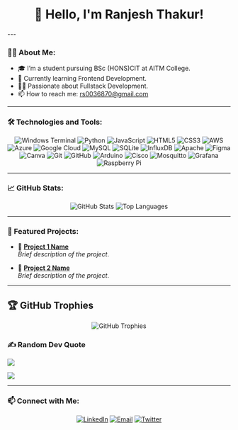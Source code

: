 <h1 align="center">👋 Hello, I'm Ranjesh Thakur!</h1>
---

### 🙋‍♂️ About Me:
- 🎓 I’m a student pursuing BSc (HONS)CIT at AITM College.
- 🌱 Currently learning Frontend Development.
- 👨‍💻 Passionate about Fullstack Development.
- 📫 How to reach me: rs0036870@gmail.com

---

### 🛠️ Technologies and Tools:
<p align="center">
  <!-- Programming Languages -->
  <img src="https://img.shields.io/badge/Windows%20Terminal-0078D7?style=for-the-badge&logo=windowsterminal&logoColor=white" alt="Windows Terminal" />
  <img src="https://img.shields.io/badge/Python-3776AB?style=for-the-badge&logo=python&logoColor=white" alt="Python" />
  <img src="https://img.shields.io/badge/JavaScript-F7DF1E?style=for-the-badge&logo=javascript&logoColor=black" alt="JavaScript" />
  <img src="https://img.shields.io/badge/HTML5-E34F26?style=for-the-badge&logo=html5&logoColor=white" alt="HTML5" />
  <img src="https://img.shields.io/badge/CSS3-1572B6?style=for-the-badge&logo=css3&logoColor=white" alt="CSS3" />
  
  <!-- Cloud Platforms -->
  <img src="https://img.shields.io/badge/AWS-232F3E?style=for-the-badge&logo=amazonaws&logoColor=white" alt="AWS" />
  <img src="https://img.shields.io/badge/Azure-0078D4?style=for-the-badge&logo=microsoftazure&logoColor=white" alt="Azure" />
  <img src="https://img.shields.io/badge/Google%20Cloud-4285F4?style=for-the-badge&logo=googlecloud&logoColor=white" alt="Google Cloud" />
  
  <!-- Databases -->
  <img src="https://img.shields.io/badge/MySQL-4479A1?style=for-the-badge&logo=mysql&logoColor=white" alt="MySQL" />
  <img src="https://img.shields.io/badge/SQLite-003B57?style=for-the-badge&logo=sqlite&logoColor=white" alt="SQLite" />
  <img src="https://img.shields.io/badge/InfluxDB-22ADF6?style=for-the-badge&logo=influxdb&logoColor=white" alt="InfluxDB" />

  <!-- Tools -->
  <img src="https://img.shields.io/badge/Apache-D22128?style=for-the-badge&logo=apache&logoColor=white" alt="Apache" />
  <img src="https://img.shields.io/badge/Figma-F24E1E?style=for-the-badge&logo=figma&logoColor=white" alt="Figma" />
  <img src="https://img.shields.io/badge/Canva-00C4CC?style=for-the-badge&logo=canva&logoColor=white" alt="Canva" />
  <img src="https://img.shields.io/badge/Git-F05032?style=for-the-badge&logo=git&logoColor=white" alt="Git" />
  <img src="https://img.shields.io/badge/GitHub-181717?style=for-the-badge&logo=github&logoColor=white" alt="GitHub" />
  <img src="https://img.shields.io/badge/Arduino-00979D?style=for-the-badge&logo=arduino&logoColor=white" alt="Arduino" />
  <img src="https://img.shields.io/badge/Cisco-1BA0D7?style=for-the-badge&logo=cisco&logoColor=white" alt="Cisco" />
  <img src="https://img.shields.io/badge/Mosquitto-5A39E4?style=for-the-badge&logo=eclipsemosquitto&logoColor=white" alt="Mosquitto" />
  <img src="https://img.shields.io/badge/Grafana-F46800?style=for-the-badge&logo=grafana&logoColor=white" alt="Grafana" />
  <img src="https://img.shields.io/badge/Raspberry%20Pi-A22846?style=for-the-badge&logo=raspberrypi&logoColor=white" alt="Raspberry Pi" />
</p>


---

### 📈 GitHub Stats:
<p align="center">
  <img src="https://github-readme-stats.vercel.app/api?username=Ranjesh2002&show_icons=true&theme=radical" alt="GitHub Stats" />
  <img src="https://github-readme-stats.vercel.app/api/top-langs/?username=Ranjesh2002&theme=radical&hide_border=false&layout=compact" alt="Top Languages" />
</p>


---

### 🌟 Featured Projects:
- 🚀 **[Project 1 Name](https://github.com/your-repo-link)**  
  _Brief description of the project_.
  
- 🔧 **[Project 2 Name](https://github.com/your-repo-link)**  
  _Brief description of the project_.

---

## 🏆 GitHub Trophies
<p align="center">
  <img src="https://github-profile-trophy.vercel.app/?username=Ranjesh2002&theme=radical&no-bg=true&margin-w=15" alt="GitHub Trophies" />
</p>



### ✍️ Random Dev Quote
![](https://quotes-github-readme.vercel.app/api?type=horizontal&theme=radical)

[![](https://visitcount.itsvg.in/api?id=sumit4622&icon=0&color=0)](https://visitcount.itsvg.in)

---

### 📫 Connect with Me:
<p align="center">
  <a href="(https://www.linkedin.com/in/ranjesh-sharma-190b75261/)"><img src="https://img.shields.io/badge/LinkedIn-0077B5?style=for-the-badge&logo=linkedin&logoColor=white" alt="LinkedIn"></a>
  <a href="rs0036870@example.com"><img src="https://img.shields.io/badge/Email-D14836?style=for-the-badge&logo=gmail&logoColor=white" alt="Email"></a>
  <a href="https://twitter.com/your-twitter-handle"><img src="https://img.shields.io/badge/Twitter-1DA1F2?style=for-the-badge&logo=twitter&logoColor=white" alt="Twitter"></a>
</p>


